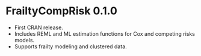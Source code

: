# FrailtyCompRisk 0.1.0

- First CRAN release.
- Includes REML and ML estimation functions for Cox and competing risks models.
- Supports frailty modeling and clustered data.
